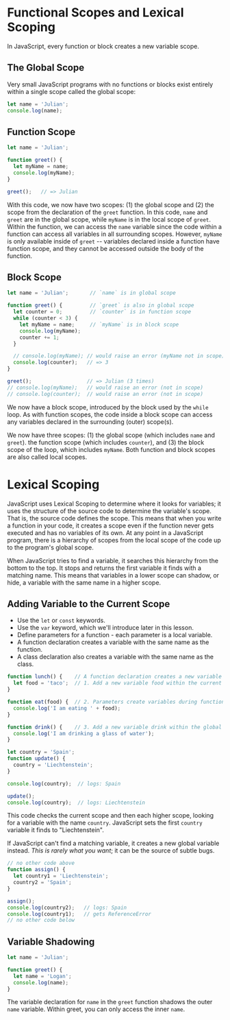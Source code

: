 # Functional Scopes and Lexical Scoping
In JavaScript, every function or block creates a new variable scope.

## The Global Scope
Very small JavaScript programs with no functions or blocks exist entirely within a single scope called the global scope:
```js
let name = 'Julian';
console.log(name);
```

## Function Scope
```js
let name = 'Julian';

function greet() {
  let myName = name;
  console.log(myName);
}

greet();   // => Julian
```
With this code, we now have two scopes: (1) the global scope and (2) the scope from the declaration of the `greet` function. In this code, `name` and `greet` are in the global scope, while `myName` is in the local scope of `greet`. Within the function, we can access the `name` variable since the code within a function can access all variables in all surrounding scopes. However, `myName` is only available inside of `greet` -- variables declared inside a function have function scope, and they cannot be accessed outside the body of the function.


## Block Scope
```js
let name = 'Julian';       // `name` is in global scope

function greet() {         // `greet` is also in global scope
  let counter = 0;         // `counter` is in function scope
  while (counter < 3) {
    let myName = name;     // `myName` is in block scope
    console.log(myName);
    counter += 1;
  }

  // console.log(myName); // would raise an error (myName not in scope)
  console.log(counter);   // => 3
}

greet();                  // => Julian (3 times)
// console.log(myName);   // would raise an error (not in scope)
// console.log(counter);  // would raise an error (not in scope)
```
We now have a block scope, introduced by the block used by the `while` loop. As with function scopes, the code inside a block scope can access any variables declared in the surrounding (outer) scope(s).

We now have three scopes: (1) the global scope (which includes `name` and `greet`). the function scope (which includes `counter`), and (3) the block scope of the loop, which includes `myName`. Both function and block scopes are also called local scopes.

# Lexical Scoping
JavaScript uses Lexical Scoping to determine where it looks for variables; it uses the structure of the source code to determine the variable's scope. That is, the source code defines the scope. This means that when you write a function in your code, it creates a scope even if the function never gets executed and has no variables of its own. At any point in a JavaScript program, there is a hierarchy of scopes from the local scope of the code up to the program's global scope.

When JavaScript tries to find a variable, it searches this hierarchy from the bottom to the top. It stops and returns the first variable it finds with a matching name. This means that variables in a lower scope can shadow, or hide, a variable with the same name in a higher scope.

## Adding Variable to the Current Scope
- Use the `let` or `const` keywords.
- Use the `var` keyword, which we'll introduce later in this lesson.
- Define parameters for a function - each parameter is a local variable.
- A function declaration creates a variable with the same name as the function.
- A class declaration also creates a variable with the same name as the class.

```js
function lunch() {    // A function declaration creates a new variable scope
  let food = 'taco';  // 1. Add a new variable food within the current variable scope
}

function eat(food) {  // 2. Parameters create variables during function invocation
  console.log('I am eating ' + food);
}

function drink() {    // 3. Add a new variable drink within the global variable scope
  console.log('I am drinking a glass of water');
}
```

```js
let country = 'Spain';
function update() {
  country = 'Liechtenstein';
}

console.log(country);  // logs: Spain

update();
console.log(country);  // logs: Liechtenstein
```
This code checks the current scope and then each higher scope, looking for a variable with the name `country`. JavaScript sets the first `country` variable it finds to "Liechtenstein".

If JavaScript can't find a matching variable, it creates a new global variable instead. *This is rarely what you want*; it can be the source of subtle bugs.

```js
// no other code above
function assign() {
  let country1 = 'Liechtenstein';
  country2 = 'Spain';
}

assign();
console.log(country2);   // logs: Spain
console.log(country1);   // gets ReferenceError
// no other code below
```

## Variable Shadowing
```js
let name = 'Julian';

function greet() {
  let name = 'Logan';
  console.log(name);
}
```
The variable declaration for `name` in the `greet` function shadows the outer `name` variable. Within greet, you can only access the inner `name`.